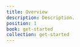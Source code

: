 ```yaml
---
title: Overview
description: Description.
position: 1
book: get-started
collection: get-started
---
```

